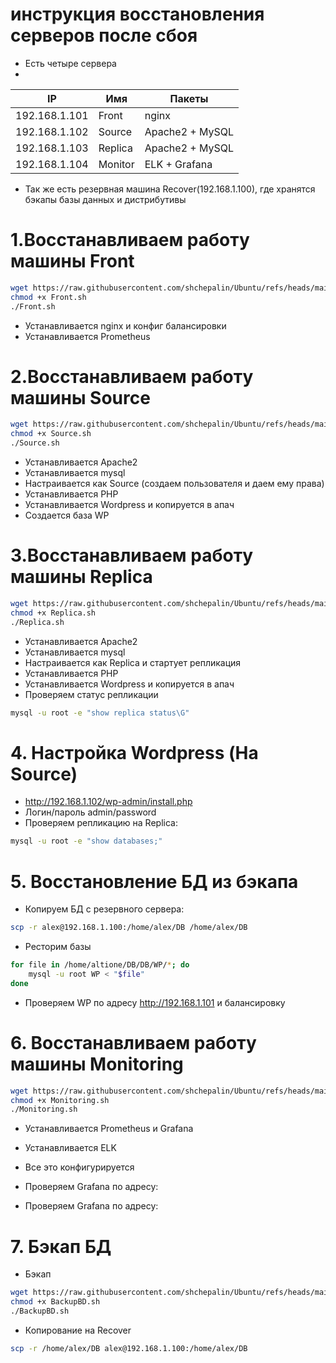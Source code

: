 # инструкция восстановления серверов после сбоя
- Есть четыре сервера
- 
| IP            | Имя        | Пакеты          |
| ------------- | ---------- | ----------------|
| 192.168.1.101 | Front      | nginx           |
| 192.168.1.102 | Source     | Apache2 + MySQL |
| 192.168.1.103 | Replica    | Apache2 + MySQL |
| 192.168.1.104 | Monitor    | ELK + Grafana   |
- Так же есть резервная машина Recover(192.168.1.100), где хранятся бэкапы базы данных и дистрибутивы

# 1.Восстанавливаем работу машины Front 
```bash
wget https://raw.githubusercontent.com/shchepalin/Ubuntu/refs/heads/main/Front.sh
chmod +x Front.sh
./Front.sh
```
- Устанавливается nginx и конфиг балансировки
- Устанавливается Prometheus
  
# 2.Восстанавливаем работу машины Source 
```bash
wget https://raw.githubusercontent.com/shchepalin/Ubuntu/refs/heads/main/Source.sh
chmod +x Source.sh
./Source.sh
```
- Устанавливается Apache2
- Устанавливается mysql
- Настраивается как Source (создаем пользователя и даем ему права)
- Устанавливается PHP
- Устанавливается Wordpress и копируется в апач
- Создается база WP

# 3.Восстанавливаем работу машины Replica 
```bash
wget https://raw.githubusercontent.com/shchepalin/Ubuntu/refs/heads/main/Replica.sh
chmod +x Replica.sh
./Replica.sh
```
- Устанавливается Apache2
- Устанавливается mysql
- Настраивается как Replica и стартует репликация
- Устанавливается PHP
- Устанавливается Wordpress и копируется в апач
- Проверяем статус репликации
```bash
mysql -u root -e "show replica status\G"
```
# 4. Настройка Wordpress (На Source)
- http://192.168.1.102/wp-admin/install.php
- Логин/пароль admin/password
- Проверяем репликацию на Replica:
```bash
mysql -u root -e "show databases;"
```
# 5. Восстановление БД из бэкапа
- Копируем БД с резервного сервера:
```bash
scp -r alex@192.168.1.100:/home/alex/DB /home/alex/DB
```
- Ресторим базы
```bash
for file in /home/altione/DB/DB/WP/*; do
    mysql -u root WP < "$file"
done
```
- Проверяем WP по адресу http://192.168.1.101 и балансировку
# 6. Восстанавливаем работу машины Monitoring
```bash
wget https://raw.githubusercontent.com/shchepalin/Ubuntu/refs/heads/main/Monitoring.sh
chmod +x Monitoring.sh
./Monitoring.sh
```
- Устанавливается Prometheus и Grafana
- Устанавливается ELK
- Все это конфигурируется
- Проверяем Grafana по адресу:

- Проверяем Grafana по адресу:

# 7. Бэкап БД 
- Бэкап
```bash
wget https://raw.githubusercontent.com/shchepalin/Ubuntu/refs/heads/main/BackupBD.sh
chmod +x BackupBD.sh
./BackupBD.sh
```
- Копирование на Recover
```bash
scp -r /home/alex/DB alex@192.168.1.100:/home/alex/DB
```




